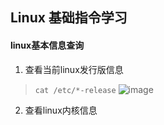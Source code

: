 ## Linux 基础指令学习
#### linux基本信息查询 
1. 查看当前linux发行版信息
> ` cat /etc/*-release `
 ![image](https://github.com/user-attachments/assets/389f163b-6df7-4344-a5cb-a5d5d77949cf)


2. 查看linux内核信息
